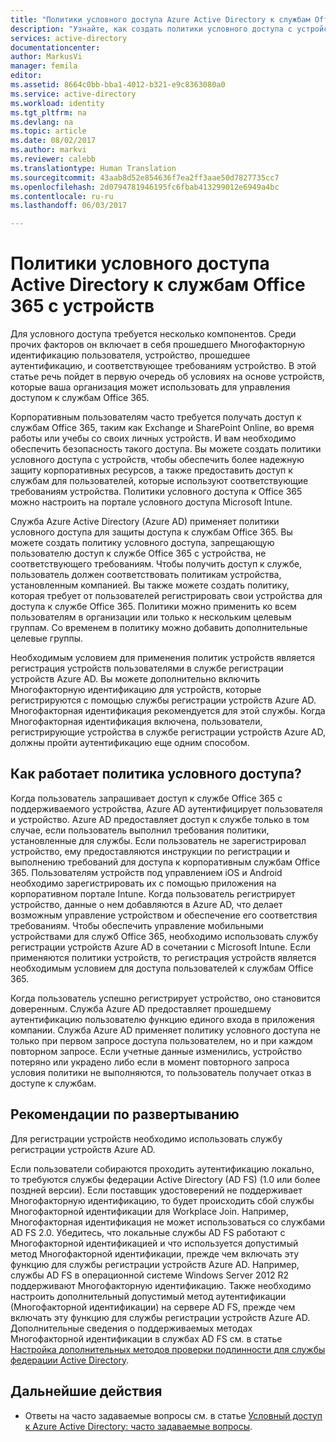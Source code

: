 ```yaml
---
title: "Политики условного доступа Azure Active Directory к службам Office 365 с устройств | Документация Майкрософт"
description: "Узнайте, как создать политики условного доступа с устройств, чтобы обеспечить более надежную защиту корпоративных ресурсов, сохраняя при этом соответствие требованиям пользователя и доступ к службам."
services: active-directory
documentationcenter: 
author: MarkusVi
manager: femila
editor: 
ms.assetid: 8664c0bb-bba1-4012-b321-e9c8363080a0
ms.service: active-directory
ms.workload: identity
ms.tgt_pltfrm: na
ms.devlang: na
ms.topic: article
ms.date: 08/02/2017
ms.author: markvi
ms.reviewer: calebb
ms.translationtype: Human Translation
ms.sourcegitcommit: 43aab8d52e854636f7ea2ff3aae50d7827735cc7
ms.openlocfilehash: 2d0794781946195fc6fbab413299012e6949a4bc
ms.contentlocale: ru-ru
ms.lasthandoff: 06/03/2017

---
```

# <a name="active-directory-conditional-access-device-policies-for-office-365-services"></a>Политики условного доступа Active Directory к службам Office 365 с устройств

Для условного доступа требуется несколько компонентов. Среди прочих факторов он включает в себя прошедшего Многофакторную идентификацию пользователя, устройство, прошедшее аутентификацию, и соответствующее требованиям устройство. В этой статье речь пойдет в первую очередь об условиях на основе устройств, которые ваша организация может использовать для управления доступом к службам Office 365. 

Корпоративным пользователям часто требуется получать доступ к службам Office 365, таким как Exchange и SharePoint Online, во время работы или учебы со своих личных устройств. И вам необходимо обеспечить безопасность такого доступа. Вы можете создать политики условного доступа с устройств, чтобы обеспечить более надежную защиту корпоративных ресурсов, а также предоставить доступ к службам для пользователей, которые используют соответствующие требованиям устройства. Политики условного доступа к Office 365 можно настроить на портале условного доступа Microsoft Intune.

Служба Azure Active Directory (Azure AD) применяет политики условного доступа для защиты доступа к службам Office 365. Вы можете создать политику условного доступа, запрещающую пользователю доступ к службе Office 365 с устройства, не соответствующего требованиям. Чтобы получить доступ к службе, пользователь должен соответствовать политикам устройства, установленным компанией. Вы также можете создать политику, которая требует от пользователей регистрировать свои устройства для доступа к службе Office 365. Политики можно применить ко всем пользователям в организации или только к нескольким целевым группам. Со временем в политику можно добавить дополнительные целевые группы.

Необходимым условием для применения политик устройств является регистрация устройств пользователями в службе регистрации устройств Azure AD. Вы можете дополнительно включить Многофакторную идентификацию для устройств, которые регистрируются с помощью службы регистрации устройств Azure AD. Многофакторная идентификация рекомендуется для этой службы. Когда Многофакторная идентификация включена, пользователи, регистрирующие устройства в службе регистрации устройств Azure AD, должны пройти аутентификацию еще одним способом.

## <a name="how-does-a-conditional-access-policy-work"></a>Как работает политика условного доступа?

Когда пользователь запрашивает доступ к службе Office 365 с поддерживаемого устройства, Azure AD аутентифицирует пользователя и устройство. Azure AD предоставляет доступ к службе только в том случае, если пользователь выполнил требования политики, установленные для службы. Если пользователь не зарегистрировал устройство, ему предоставляются инструкции по регистрации и выполнению требований для доступа к корпоративным службам Office 365. Пользователям устройств под управлением iOS и Android необходимо зарегистрировать их с помощью приложения на корпоративном портале Intune. Когда пользователь регистрирует устройство, данные о нем добавляются в Azure AD, что делает возможным управление устройством и обеспечение его соответствия требованиям. Чтобы обеспечить управление мобильными устройствами для служб Office 365, необходимо использовать службу регистрации устройств Azure AD в сочетании с Microsoft Intune. Если применяются политики устройств, то регистрация устройств является необходимым условием для доступа пользователей к службам Office 365.

Когда пользователь успешно регистрирует устройство, оно становится доверенным. Служба Azure AD предоставляет прошедшему аутентификацию пользователю функцию единого входа в приложения компании. Служба Azure AD применяет политику условного доступа не только при первом запросе доступа пользователем, но и при каждом повторном запросе. Если учетные данные изменились, устройство потеряно или украдено либо если в момент повторного запроса условия политики не выполняются, то пользователь получает отказ в доступе к службам.

## <a name="deployment-considerations"></a>Рекомендации по развертыванию

Для регистрации устройств необходимо использовать службу регистрации устройств Azure AD.

Если пользователи собираются проходить аутентификацию локально, то требуются службы федерации Active Directory (AD FS) (1.0 или более поздней версии). Если поставщик удостоверений не поддерживает Многофакторную идентификацию, то будет происходить сбой службы Многофакторной идентификации для Workplace Join. Например, Многофакторная идентификация не может использоваться со службами AD FS 2.0. Убедитесь, что локальные службы AD FS работают с Многофакторной идентификацией и что используется допустимый метод Многофакторной идентификации, прежде чем включать эту функцию для службы регистрации устройств Azure AD. Например, службы AD FS в операционной системе Windows Server 2012 R2 поддерживают Многофакторную идентификацию. Также необходимо настроить дополнительный допустимый метод аутентификации (Многофакторной идентификации) на сервере AD FS, прежде чем включать эту функцию для службы регистрации устройств Azure AD. Дополнительные сведения о поддерживаемых методах Многофакторной идентификации в службах AD FS см. в статье [Настройка дополнительных методов проверки подлинности для службы федерации Active Directory](/windows-server/identity/ad-fs/operations/configure-additional-authentication-methods-for-ad-fs).

## <a name="next-steps"></a>Дальнейшие действия

*   Ответы на часто задаваемые вопросы см. в статье [Условный доступ к Azure Active Directory: часто задаваемые вопросы](active-directory-conditional-faqs.md).

